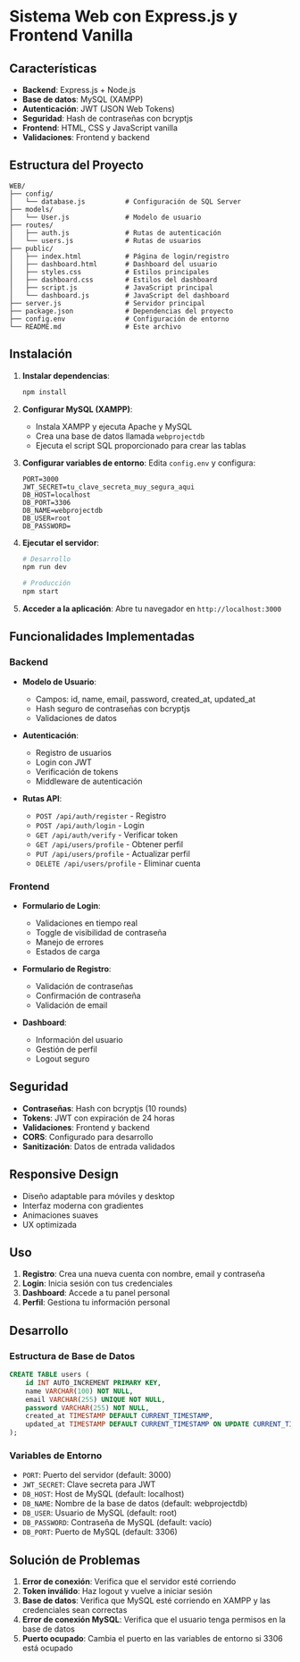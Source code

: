 # Sistema Web con Express.js y Frontend Vanilla
## Características
- **Backend**: Express.js + Node.js
- **Base de datos**: MySQL (XAMPP)
- **Autenticación**: JWT (JSON Web Tokens)
- **Seguridad**: Hash de contraseñas con bcryptjs
- **Frontend**: HTML, CSS y JavaScript vanilla
- **Validaciones**: Frontend y backend
## Estructura del Proyecto
```
WEB/
├── config/
│   └── database.js          # Configuración de SQL Server
├── models/
│   └── User.js              # Modelo de usuario
├── routes/
│   ├── auth.js              # Rutas de autenticación
│   └── users.js             # Rutas de usuarios
├── public/
│   ├── index.html           # Página de login/registro
│   ├── dashboard.html       # Dashboard del usuario
│   ├── styles.css           # Estilos principales
│   ├── dashboard.css        # Estilos del dashboard
│   ├── script.js            # JavaScript principal
│   └── dashboard.js         # JavaScript del dashboard
├── server.js                # Servidor principal
├── package.json             # Dependencias del proyecto
├── config.env               # Configuración de entorno
└── README.md                # Este archivo
```
## Instalación

1. **Instalar dependencias**:
   ```bash
   npm install
   ```

2. **Configurar MySQL (XAMPP)**:
   - Instala XAMPP y ejecuta Apache y MySQL
   - Crea una base de datos llamada `webprojectdb`
   - Ejecuta el script SQL proporcionado para crear las tablas

3. **Configurar variables de entorno**:
   Edita `config.env` y configura:
   ```
   PORT=3000
   JWT_SECRET=tu_clave_secreta_muy_segura_aqui
   DB_HOST=localhost
   DB_PORT=3306
   DB_NAME=webprojectdb
   DB_USER=root
   DB_PASSWORD=
   ```

4. **Ejecutar el servidor**:
   ```bash
   # Desarrollo
   npm run dev
   
   # Producción
   npm start
   ```

5. **Acceder a la aplicación**:
   Abre tu navegador en `http://localhost:3000`

## Funcionalidades Implementadas

### Backend

- **Modelo de Usuario**:
  - Campos: id, name, email, password, created_at, updated_at
  - Hash seguro de contraseñas con bcryptjs
  - Validaciones de datos

- **Autenticación**:
  - Registro de usuarios
  - Login con JWT
  - Verificación de tokens
  - Middleware de autenticación

- **Rutas API**:
  - `POST /api/auth/register` - Registro
  - `POST /api/auth/login` - Login
  - `GET /api/auth/verify` - Verificar token
  - `GET /api/users/profile` - Obtener perfil
  - `PUT /api/users/profile` - Actualizar perfil
  - `DELETE /api/users/profile` - Eliminar cuenta

### Frontend

- **Formulario de Login**:
  - Validaciones en tiempo real
  - Toggle de visibilidad de contraseña
  - Manejo de errores
  - Estados de carga

- **Formulario de Registro**:
  - Validación de contraseñas
  - Confirmación de contraseña
  - Validación de email

- **Dashboard**:
  - Información del usuario
  - Gestión de perfil
  - Logout seguro

## Seguridad

- **Contraseñas**: Hash con bcryptjs (10 rounds)
- **Tokens**: JWT con expiración de 24 horas
- **Validaciones**: Frontend y backend
- **CORS**: Configurado para desarrollo
- **Sanitización**: Datos de entrada validados

## Responsive Design

- Diseño adaptable para móviles y desktop
- Interfaz moderna con gradientes
- Animaciones suaves
- UX optimizada

## Uso

1. **Registro**: Crea una nueva cuenta con nombre, email y contraseña
2. **Login**: Inicia sesión con tus credenciales
3. **Dashboard**: Accede a tu panel personal
4. **Perfil**: Gestiona tu información personal

## Desarrollo

### Estructura de Base de Datos

```sql
CREATE TABLE users (
    id INT AUTO_INCREMENT PRIMARY KEY,
    name VARCHAR(100) NOT NULL,
    email VARCHAR(255) UNIQUE NOT NULL,
    password VARCHAR(255) NOT NULL,
    created_at TIMESTAMP DEFAULT CURRENT_TIMESTAMP,
    updated_at TIMESTAMP DEFAULT CURRENT_TIMESTAMP ON UPDATE CURRENT_TIMESTAMP
);
```

### Variables de Entorno

- `PORT`: Puerto del servidor (default: 3000)
- `JWT_SECRET`: Clave secreta para JWT
- `DB_HOST`: Host de MySQL (default: localhost)
- `DB_NAME`: Nombre de la base de datos (default: webprojectdb)
- `DB_USER`: Usuario de MySQL (default: root)
- `DB_PASSWORD`: Contraseña de MySQL (default: vacío)
- `DB_PORT`: Puerto de MySQL (default: 3306)


## Solución de Problemas

1. **Error de conexión**: Verifica que el servidor esté corriendo
2. **Token inválido**: Haz logout y vuelve a iniciar sesión
3. **Base de datos**: Verifica que MySQL esté corriendo en XAMPP y las credenciales sean correctas
4. **Error de conexión MySQL**: Verifica que el usuario tenga permisos en la base de datos
5. **Puerto ocupado**: Cambia el puerto en las variables de entorno si 3306 está ocupado

